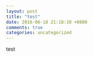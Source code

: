 ```yaml
---
layout: post
title: "test"
date: 2016-06-18 21:18:10 +0800
comments: true
categories: uncategorized
---
```

test
